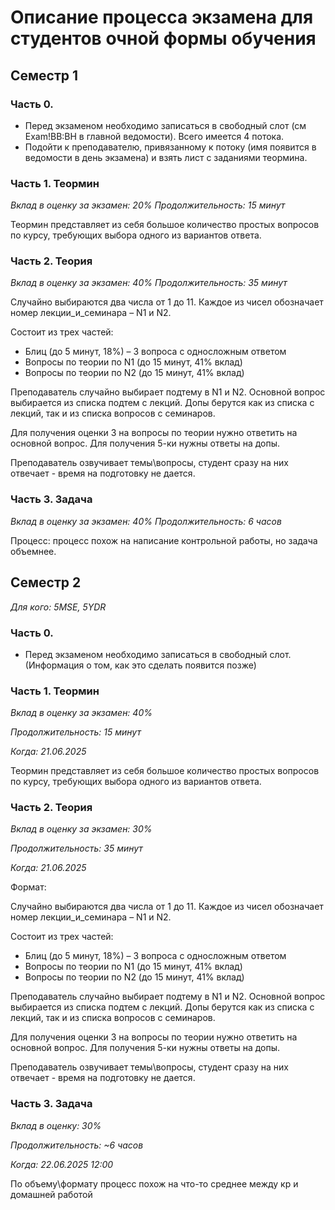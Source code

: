 
# Описание процесса экзамена для студентов очной формы обучения

## Семестр 1

### Часть 0.

- Перед экзаменом необходимо записаться в свободный слот (см Exam!BB:BH в главной ведомости). Всего имеется 4 потока.
- Подойти к преподавателю, привязанному к потоку (имя появится в ведомости в день экзамена) и взять лист с заданиями теормина.

### Часть 1. Теормин

*Вклад в оценку за экзамен: 20%*
*Продолжительность: 15 минут*

Теормин представляет из себя большое количество простых вопросов по курсу, требующих выбора одного из вариантов ответа.

### Часть 2. Теория

*Вклад в оценку за экзамен: 40%*
*Продолжительность: 35 минут* 

Случайно выбираются два числа от 1 до 11. Каждое из чисел обозначает номер лекции_и_семинара – N1 и N2.

Состоит из трех частей:
- Блиц (до 5 минут, 18%) – 3 вопроса с односложным ответом
- Вопросы по теории по N1 (до 15 минут, 41% вклад)
- Вопросы по теории по N2 (до 15 минут, 41% вклад)
 
Преподаватель случайно выбирает подтему в N1 и N2.
Основной вопрос выбирается из списка подтем с лекций. Допы берутся как из списка с лекций, так и из списка вопросов с семинаров.

Для получения оценки 3 на вопросы по теории нужно ответить на основной вопрос. Для получения 5-ки нужны ответы на допы.

Преподаватель озвучивает темы\вопросы, студент сразу на них отвечает - время на подготовку не дается.

### Часть 3. Задача

*Вклад в оценку за экзамен: 40%*
*Продолжительность: 6 часов*

Процесс:­­­­ процесс похож на напи­сание контрольной работы, но задача объемнее.

## Семестр 2

*Для кого: 5MSE, 5YDR*

### Часть 0.

- Перед экзаменом необходимо записаться в свободный слот. (Информация о том, как это сделать появится позже)

### Часть 1. Теормин

*Вклад в оценку за экзамен: 40%*

*Продолжительность: 15 минут*

*Когда: 21.06.2025*

Теормин представляет из себя большое количество простых вопросов по курсу, требующих выбора одного из вариантов ответа.

### Часть 2. Теория

*Вклад в оценку за экзамен: 30%*

*Продолжительность: 35 минут* 

*Когда: 21.06.2025*

Формат:

Случайно выбираются два числа от 1 до 11. Каждое из чисел обозначает номер лекции_и_семинара – N1 и N2.

Состоит из трех частей:
- Блиц (до 5 минут, 18%) – 3 вопроса с односложным ответом
- Вопросы по теории по N1 (до 15 минут, 41% вклад)
- Вопросы по теории по N2 (до 15 минут, 41% вклад)
 
Преподаватель случайно выбирает подтему в N1 и N2.
Основной вопрос выбирается из списка подтем с лекций. Допы берутся как из списка с лекций, так и из списка вопросов с семинаров.

Для получения оценки 3 на вопросы по теории нужно ответить на основной вопрос. Для получения 5-ки нужны ответы на допы.

Преподаватель озвучивает темы\вопросы, студент сразу на них отвечает - время на подготовку не дается.

### Часть 3. Задача 

*Вклад в оценку: 30%*

*Продолжительность: ~6 часов*

*Когда: 22.06.2025 12:00*

По объему\формату процесс похож на что-то среднее между кр и домашней работой
